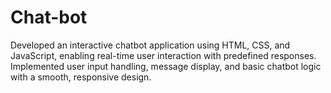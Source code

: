 # Chat-bot
 Developed an interactive chatbot application using HTML, CSS, and JavaScript, enabling real-time user interaction with predefined responses. Implemented user input handling, message display, and basic chatbot logic with a smooth, responsive design.
